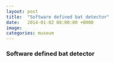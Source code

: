 ```yaml
---
layout: post
title:  "Software defined bat detector"
date:   2014-01-02 08:00:00 +0000
image: 
categories: museum
---
```


### Software defined bat detector

